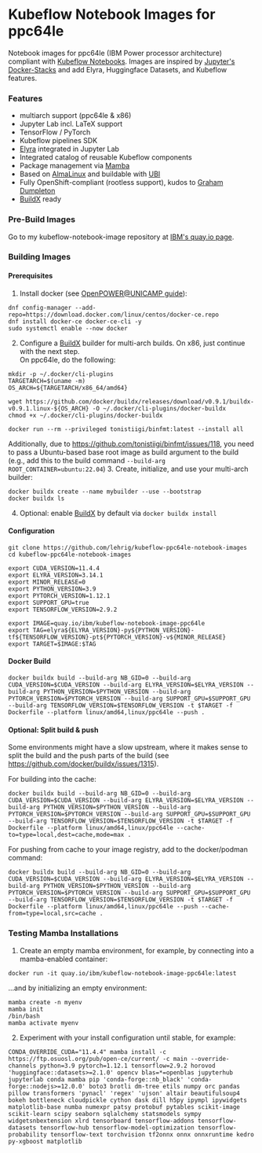 # Kubeflow Notebook Images for ppc64le

Notebook images for ppc64le (IBM Power processor architecture) compliant with [Kubeflow Notebooks](https://www.kubeflow.org/docs/components/notebooks/).
Images are inspired by [Jupyter's Docker-Stacks](https://github.com/jupyter/docker-stacks) and add Elyra, Huggingface Datasets, and Kubeflow features.

### Features
- multiarch support (ppc64le & x86)
- Jupyter Lab incl. LaTeX support
- TensorFlow / PyTorch
- Kubeflow pipelines SDK
- [Elyra](https://github.com/elyra-ai/elyra) integrated in Jupyter Lab
- Integrated catalog of reusable Kubeflow components
- Package management via [Mamba](https://github.com/mamba-org/mamba)
- Based on [AlmaLinux](https://almalinux.org) and buildable with [UBI](https://developers.redhat.com/products/rhel/ubi)
- Fully OpenShift-compliant (rootless support), kudos to [Graham Dumpleton](https://www.openshift.com/blog/jupyter-on-openshift-part-6-running-as-an-assigned-user-id)
- [BuildX](https://docs.docker.com/build/buildx/) ready

### Pre-Build Images
Go to my kubeflow-notebook-image repository at [IBM's quay.io page](https://quay.io/repository/ibm/kubeflow-notebook-image-ppc64le?tab=tags).

### Building Images

#### Prerequisites
1. Install docker (see [OpenPOWER@UNICAMP guide](https://openpower.ic.unicamp.br/post/installing-docker-from-repository/)):
```
dnf config-manager --add-repo=https://download.docker.com/linux/centos/docker-ce.repo
dnf install docker-ce docker-ce-cli -y
sudo systemctl enable --now docker
```
2. Configure a [BuildX](https://docs.docker.com/build/buildx/) builder for multi-arch builds.
On x86, just continue with the next step.  
On ppc64le, do the following:
```
mkdir -p ~/.docker/cli-plugins
TARGETARCH=$(uname -m)
OS_ARCH=${TARGETARCH/x86_64/amd64}

wget https://github.com/docker/buildx/releases/download/v0.9.1/buildx-v0.9.1.linux-${OS_ARCH} -O ~/.docker/cli-plugins/docker-buildx
chmod +x ~/.docker/cli-plugins/docker-buildx 

docker run --rm --privileged tonistiigi/binfmt:latest --install all
```
Additionally, due to https://github.com/tonistiigi/binfmt/issues/118, you need to pass a Ubuntu-based base root image as build argument to the build (e.g., add this to the build command `--build-arg ROOT_CONTAINER=ubuntu:22.04`)
3. Create, initialize, and use your multi-arch builder:
```
docker buildx create --name mybuilder --use --bootstrap
docker buildx ls
``` 
4. Optional: enable [BuildX](https://docs.docker.com/build/buildx/) by default via `docker buildx install`

#### Configuration
```
git clone https://github.com/lehrig/kubeflow-ppc64le-notebook-images
cd kubeflow-ppc64le-notebook-images

export CUDA_VERSION=11.4.4
export ELYRA_VERSION=3.14.1
export MINOR_RELEASE=0
export PYTHON_VERSION=3.9
export PYTORCH_VERSION=1.12.1
export SUPPORT_GPU=true
export TENSORFLOW_VERSION=2.9.2

export IMAGE=quay.io/ibm/kubeflow-notebook-image-ppc64le
export TAG=elyra${ELYRA_VERSION}-py${PYTHON_VERSION}-tf${TENSORFLOW_VERSION}-pt${PYTORCH_VERSION}-v${MINOR_RELEASE}
export TARGET=$IMAGE:$TAG
```

#### Docker Build
```
docker buildx build --build-arg NB_GID=0 --build-arg CUDA_VERSION=$CUDA_VERSION --build-arg ELYRA_VERSION=$ELYRA_VERSION --build-arg PYTHON_VERSION=$PYTHON_VERSION --build-arg PYTORCH_VERSION=$PYTORCH_VERSION --build-arg SUPPORT_GPU=$SUPPORT_GPU --build-arg TENSORFLOW_VERSION=$TENSORFLOW_VERSION -t $TARGET -f Dockerfile --platform linux/amd64,linux/ppc64le --push .
```

#### Optional: Split build & push
Some environments might have a slow upstream, where it makes sense to split the build and the push parts of the build (see https://github.com/docker/buildx/issues/1315).

For building into the cache:
```
docker buildx build --build-arg NB_GID=0 --build-arg CUDA_VERSION=$CUDA_VERSION --build-arg ELYRA_VERSION=$ELYRA_VERSION --build-arg PYTHON_VERSION=$PYTHON_VERSION --build-arg PYTORCH_VERSION=$PYTORCH_VERSION --build-arg SUPPORT_GPU=$SUPPORT_GPU --build-arg TENSORFLOW_VERSION=$TENSORFLOW_VERSION -t $TARGET -f Dockerfile --platform linux/amd64,linux/ppc64le --cache-to=type=local,dest=cache,mode=max .
```

For pushing from cache to your image registry, add to the docker/podman command:
```
docker buildx build --build-arg NB_GID=0 --build-arg CUDA_VERSION=$CUDA_VERSION --build-arg ELYRA_VERSION=$ELYRA_VERSION --build-arg PYTHON_VERSION=$PYTHON_VERSION --build-arg PYTORCH_VERSION=$PYTORCH_VERSION --build-arg SUPPORT_GPU=$SUPPORT_GPU --build-arg TENSORFLOW_VERSION=$TENSORFLOW_VERSION -t $TARGET -f Dockerfile --platform linux/amd64,linux/ppc64le --push --cache-from=type=local,src=cache .
```

### Testing Mamba Installations
1. Create an empty mamba environment, for example, by connecting into a mamba-enabled container:
```
docker run -it quay.io/ibm/kubeflow-notebook-image-ppc64le:latest
```
...and by initializing an empty environment:
```
mamba create -n myenv
mamba init
/bin/bash
mamba activate myenv
```
2. Experiment with your install configuration until stable, for example:
```
CONDA_OVERRIDE_CUDA="11.4.4" mamba install -c https://ftp.osuosl.org/pub/open-ce/current/ -c main --override-channels python=3.9 pytorch=1.12.1 tensorflow=2.9.2 horovod 'huggingface::datasets>=2.1.0' opencv blas=*=openblas jupyterhub jupyterlab conda mamba pip 'conda-forge::nb_black' 'conda-forge::nodejs>=12.0.0' boto3 brotli dm-tree etils numpy orc pandas pillow transformers 'pynacl' 'regex' 'ujson' altair beautifulsoup4 bokeh bottleneck cloudpickle cython dask dill h5py ipympl ipywidgets matplotlib-base numba numexpr patsy protobuf pytables scikit-image scikit-learn scipy seaborn sqlalchemy statsmodels sympy widgetsnbextension xlrd tensorboard tensorflow-addons tensorflow-datasets tensorflow-hub tensorflow-model-optimization tensorflow-probability tensorflow-text torchvision tf2onnx onnx onnxruntime kedro py-xgboost matplotlib
```
